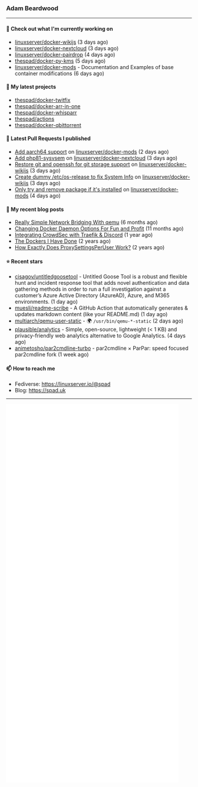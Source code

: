 ### Adam Beardwood
---
#### 👷 Check out what I'm currently working on

- [linuxserver/docker-wikijs](https://github.com/linuxserver/docker-wikijs) (3 days ago)
- [linuxserver/docker-nextcloud](https://github.com/linuxserver/docker-nextcloud) (3 days ago)
- [linuxserver/docker-pairdrop](https://github.com/linuxserver/docker-pairdrop) (4 days ago)
- [thespad/docker-py-kms](https://github.com/thespad/docker-py-kms) (5 days ago)
- [linuxserver/docker-mods](https://github.com/linuxserver/docker-mods) - Documentation and Examples of base container modifications (6 days ago)

#### 🌱 My latest projects

- [thespad/docker-twitfix](https://github.com/thespad/docker-twitfix)
- [thespad/docker-arr-in-one](https://github.com/thespad/docker-arr-in-one)
- [thespad/docker-whisparr](https://github.com/thespad/docker-whisparr)
- [thespad/actions](https://github.com/thespad/actions)
- [thespad/docker-qbittorrent](https://github.com/thespad/docker-qbittorrent)

#### 🔨 Latest Pull Requests I published

- [Add aarch64 support](https://github.com/linuxserver/docker-mods/pull/607) on [linuxserver/docker-mods](https://github.com/linuxserver/docker-mods) (2 days ago)
- [Add php81-sysvsem](https://github.com/linuxserver/docker-nextcloud/pull/300) on [linuxserver/docker-nextcloud](https://github.com/linuxserver/docker-nextcloud) (3 days ago)
- [Restore git and openssh for git storage support](https://github.com/linuxserver/docker-wikijs/pull/25) on [linuxserver/docker-wikijs](https://github.com/linuxserver/docker-wikijs) (3 days ago)
- [Create dummy /etc/os-release to fix System Info](https://github.com/linuxserver/docker-wikijs/pull/23) on [linuxserver/docker-wikijs](https://github.com/linuxserver/docker-wikijs) (3 days ago)
- [Only try and remove package if it&#39;s installed](https://github.com/linuxserver/docker-mods/pull/604) on [linuxserver/docker-mods](https://github.com/linuxserver/docker-mods) (4 days ago)

#### 📜 My recent blog posts

- [Really Simple Network Bridging With qemu](https://spad.uk/really-simple-network-bridging-with-qemu/) (6 months ago)
- [Changing Docker Daemon Options For Fun and Profit](https://spad.uk/changing-docker-daemon-options-for-fun-and-profit/) (11 months ago)
- [Integrating CrowdSec with Traefik &amp; Discord](https://spad.uk/integrating-crowdsec-with-traefik-discord/) (1 year ago)
- [The Dockers I Have Done](https://spad.uk/the-dockers-ive-done/) (2 years ago)
- [How Exactly Does ProxySettingsPerUser Work?](https://spad.uk/how-does-proxysettingsperuser-work/) (2 years ago)

#### ⭐ Recent stars

- [cisagov/untitledgoosetool](https://github.com/cisagov/untitledgoosetool) - Untitled Goose Tool is a robust and flexible hunt and incident response tool that adds novel authentication and data gathering methods in order to run a full investigation against a customer’s Azure Active Directory (AzureAD), Azure, and M365 environments. (1 day ago)
- [muesli/readme-scribe](https://github.com/muesli/readme-scribe) - A GitHub Action that automatically generates &amp; updates markdown content (like your README.md) (1 day ago)
- [multiarch/qemu-user-static](https://github.com/multiarch/qemu-user-static) - :earth_africa: `/usr/bin/qemu-*-static` (2 days ago)
- [plausible/analytics](https://github.com/plausible/analytics) - Simple, open-source, lightweight (&lt; 1 KB) and privacy-friendly web analytics alternative to Google Analytics. (4 days ago)
- [animetosho/par2cmdline-turbo](https://github.com/animetosho/par2cmdline-turbo) - par2cmdline × ParPar: speed focused par2cmdline fork (1 week ago)

#### 📫 How to reach me
- Fediverse: https://linuxserver.io/@spad
- Blog: https://spad.uk
---
<img src="https://raw.githubusercontent.com/thespad/thespad/main/github-metrics.svg">

